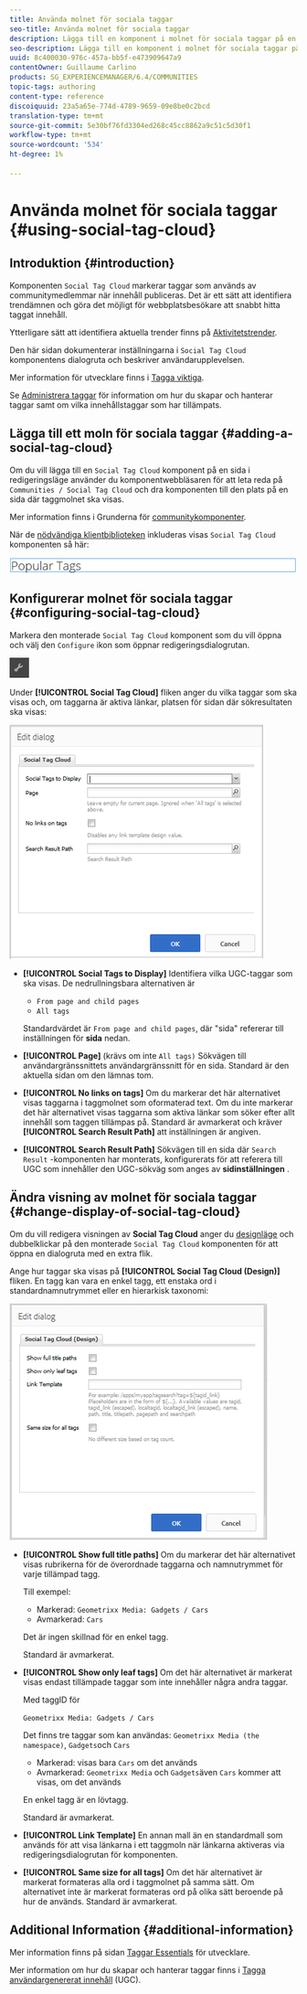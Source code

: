 ```yaml
---
title: Använda molnet för sociala taggar
seo-title: Använda molnet för sociala taggar
description: Lägga till en komponent i molnet för sociala taggar på en sida
seo-description: Lägga till en komponent i molnet för sociala taggar på en sida
uuid: 8c400030-976c-457a-bb5f-e473909647a9
contentOwner: Guillaume Carlino
products: SG_EXPERIENCEMANAGER/6.4/COMMUNITIES
topic-tags: authoring
content-type: reference
discoiquuid: 23a5a65e-774d-4789-9659-09e8be0c2bcd
translation-type: tm+mt
source-git-commit: 5e30bf76fd3304ed268c45cc8862a9c51c5d30f1
workflow-type: tm+mt
source-wordcount: '534'
ht-degree: 1%

---
```



# Använda molnet för sociala taggar {#using-social-tag-cloud}

## Introduktion {#introduction}

Komponenten `Social Tag Cloud` markerar taggar som används av communitymedlemmar när innehåll publiceras. Det är ett sätt att identifiera trendämnen och göra det möjligt för webbplatsbesökare att snabbt hitta taggat innehåll.

Ytterligare sätt att identifiera aktuella trender finns på [Aktivitetstrender](trends.md).

Den här sidan dokumenterar inställningarna i `Social Tag Cloud` komponentens dialogruta och beskriver användarupplevelsen.

Mer information för utvecklare finns i [Tagga viktiga](tag.md).

Se [Administrera taggar](../../help/sites-administering/tags.md) för information om hur du skapar och hanterar taggar samt om vilka innehållstaggar som har tillämpats.

## Lägga till ett moln för sociala taggar {#adding-a-social-tag-cloud}

Om du vill lägga till en `Social Tag Cloud` komponent på en sida i redigeringsläge använder du komponentwebbläsaren för att leta reda på `Communities / Social Tag Cloud` och dra komponenten till den plats på en sida där taggmolnet ska visas.

Mer information finns i Grunderna för [communitykomponenter](basics.md).

När de [nödvändiga klientbiblioteken](tag.md#essentials-for-client-side) inkluderas visas `Social Tag Cloud` komponenten så här:

![chlimage_1-303](assets/chlimage_1-303.png)

## Konfigurerar molnet för sociala taggar {#configuring-social-tag-cloud}

Markera den monterade `Social Tag Cloud` komponent som du vill öppna och välj den `Configure` ikon som öppnar redigeringsdialogrutan.

![chlimage_1-304](assets/chlimage_1-304.png)

Under **[!UICONTROL Social Tag Cloud]** fliken anger du vilka taggar som ska visas och, om taggarna är aktiva länkar, platsen för sidan där sökresultaten ska visas:

![chlimage_1-305](assets/chlimage_1-305.png)

* **[!UICONTROL Social Tags to Display]**
Identifiera vilka UGC-taggar som ska visas. De nedrullningsbara alternativen är

   * `From page and child pages`
   * `All tags`

   Standardvärdet är `From page and child pages`, där &quot;sida&quot; refererar till inställningen för **sida** nedan.

* **[!UICONTROL Page]**
(krävs om inte 
`All tags)` Sökvägen till användargränssnittets användargränssnitt för en sida. Standard är den aktuella sidan om den lämnas tom.

* **[!UICONTROL No links on tags]**
Om du markerar det här alternativet visas taggarna i taggmolnet som oformaterad text. Om du inte markerar det här alternativet visas taggarna som aktiva länkar som söker efter allt innehåll som taggen tillämpas på. Standard är avmarkerat och kräver **[!UICONTROL Search Result Path]** att inställningen är angiven.

* **[!UICONTROL Search Result Path]**
Sökvägen till en sida där 
`Search Result` -komponenten har monterats, konfigurerats för att referera till UGC som innehåller den UGC-sökväg som anges av **sidinställningen** .

## Ändra visning av molnet för sociala taggar {#change-display-of-social-tag-cloud}

Om du vill redigera visningen av **Social Tag Cloud** anger du [designläge](../../help/sites-authoring/default-components-designmode.md) och dubbelklickar på den monterade `Social Tag Cloud` komponenten för att öppna en dialogruta med en extra flik.

Ange hur taggar ska visas på **[!UICONTROL Social Tag Cloud (Design)]** fliken. En tagg kan vara en enkel tagg, ett enstaka ord i standardnamnutrymmet eller en hierarkisk taxonomi:

![chlimage_1-306](assets/chlimage_1-306.png)

* **[!UICONTROL Show full title paths]**
Om du markerar det här alternativet visas rubrikerna för de överordnade taggarna och namnutrymmet för varje tillämpad tagg.

   Till exempel:

   * Markerad: `Geometrixx Media: Gadgets / Cars`
   * Avmarkerad: `Cars`

   Det är ingen skillnad för en enkel tagg.

   Standard är avmarkerat.

* **[!UICONTROL Show only leaf tags]**
Om det här alternativet är markerat visas endast tillämpade taggar som inte innehåller några andra taggar.

   Med taggID för

   `Geometrixx Media: Gadgets / Cars`

   Det finns tre taggar som kan användas: `Geometrixx Media (the namespace)`, `Gadgets`och `Cars`

   * Markerad: visas bara `Cars` om det används
   * Avmarkerad: `Geometrixx Media` och `Gadgets`även `Cars` kommer att visas, om det används

   En enkel tagg är en lövtagg.

   Standard är avmarkerat.

* **[!UICONTROL Link Template]**
En annan mall än en standardmall som används för att visa länkarna i ett taggmoln när länkarna aktiveras via redigeringsdialogrutan för komponenten.

* **[!UICONTROL Same size for all tags]**
Om det här alternativet är markerat formateras alla ord i taggmolnet på samma sätt. Om alternativet inte är markerat formateras ord på olika sätt beroende på hur de används. Standard är avmarkerat.

## Additional Information {#additional-information}

Mer information finns på sidan [Taggar Essentials](tag.md) för utvecklare.

Mer information om hur du skapar och hanterar taggar finns i [Tagga användargenererat innehåll](tag-ugc.md) (UGC).
